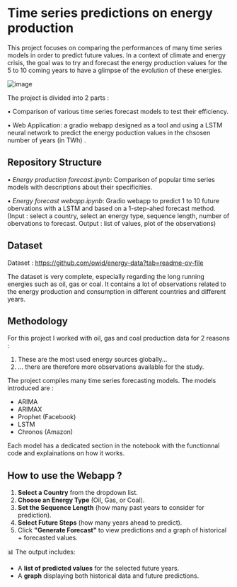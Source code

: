 # Time series predictions on energy production

This project focuses on comparing the performances of many time series models in order to predict future values.
In a context of climate and energy crisis, the goal was to try and forecast the energy production values for the 5 to 10 coming years to have a glimpse of the evolution of these energies.

![image](https://github.com/user-attachments/assets/fa61bfb7-77e7-4400-9fd1-ec19291ee48d)

The project is divided into 2 parts :

• Comparison of various time series forecast models to test their efficiency.

• Web Application: a gradio webapp designed as a tool and using a LSTM neural network to predict the energy poduction values in the chsosen number of years (in TWh) .

## Repository Structure
• *Energy production forecast.ipynb*: Comparison of popular time series models with descriptions about their specificities.

• *Energy forecast webapp.ipynb*: Gradio webapp to predict 1 to 10 future obervations with a LSTM and based on a 1-step-ahed forecast method.
(Input : select a country, select an energy type, sequence length, number of obervations to forecast. Output : list of values, plot of the observations)

## Dataset
Dataset : https://github.com/owid/energy-data?tab=readme-ov-file

The dataset is very complete, especially regarding the long running energies such as oil, gas or coal.
It contains a lot of observations related to the energy production and consumption in different countries and different years.

## Methodology
For this project I worked with oil, gas and coal production data for 2 reasons :
1. These are the most used energy sources globally...
2. ... there are therefore more observations available for the study.

The project compiles many time series forecasting models. The models introduced are :

- ARIMA
- ARIMAX
- Prophet (Facebook)
- LSTM
- Chronos (Amazon)

Each model has a dedicated section in the notebook with the functionnal code and explainations on how it works.

## How to use the Webapp ?

1. **Select a Country** from the dropdown list.
2. **Choose an Energy Type** (Oil, Gas, or Coal).
3. **Set the Sequence Length** (how many past years to consider for prediction).
4. **Select Future Steps** (how many years ahead to predict).
5. Click **"Generate Forecast"** to view predictions and a graph of historical + forecasted values.

📊 The output includes:
- A **list of predicted values** for the selected future years.
- A **graph** displaying both historical data and future predictions.
